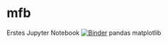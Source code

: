 # mfb
Erstes Jupyter Notebook
[![Binder](https://mybinder.org/badge_logo.svg)](https://mybinder.org/v2/gh/dhg-schule/mfb/HEAD)
pandas
matplotlib
